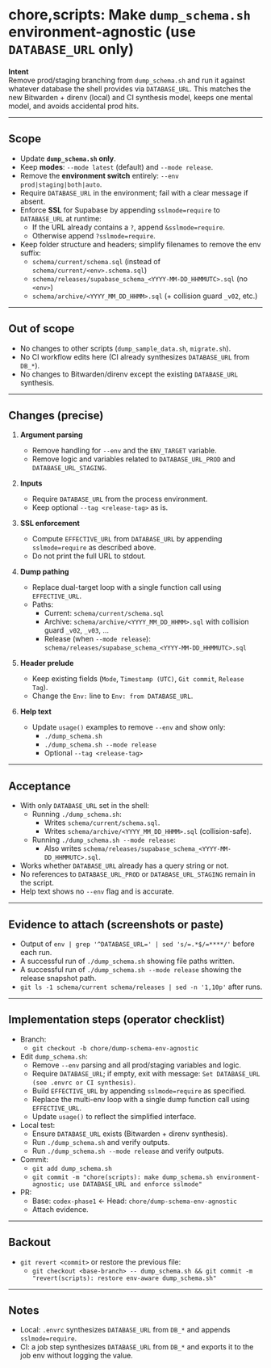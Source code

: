 <!--
title: chore,scripts: Make dump_schema.sh environment-agnostic (use DATABASE_URL only)
labels: ["chore","scripts","CI-phase:phase-1"]
assignees: []
uid: scripts-dump-schema-env-agnostic
parent_uid: ci-phase1-epic
type: Chore
status: Todo
priority: P2
area: ci
project: "main"
doc: ""
pr: ""
-->

# chore,scripts: Make `dump_schema.sh` environment-agnostic (use `DATABASE_URL` only)

**Intent**  
Remove prod/staging branching from `dump_schema.sh` and run it against whatever database the shell provides via `DATABASE_URL`. This matches the new Bitwarden + direnv (local) and CI synthesis model, keeps one mental model, and avoids accidental prod hits.

---

## Scope

- Update **`dump_schema.sh` only**.
- Keep **modes**: `--mode latest` (default) and `--mode release`.
- Remove the **environment switch** entirely: `--env prod|staging|both|auto`.
- Require `DATABASE_URL` in the environment; fail with a clear message if absent.
- Enforce **SSL** for Supabase by appending `sslmode=require` to `DATABASE_URL` at runtime:
  - If the URL already contains a `?`, append `&sslmode=require`.
  - Otherwise append `?sslmode=require`.
- Keep folder structure and headers; simplify filenames to remove the env suffix:
  - `schema/current/schema.sql` (instead of `schema/current/<env>.schema.sql`)
  - `schema/releases/supabase_schema_<YYYY-MM-DD_HHMMUTC>.sql` (no `<env>`)
  - `schema/archive/<YYYY_MM_DD_HHMM>.sql` (+ collision guard `_v02`, etc.)

---

## Out of scope

- No changes to other scripts (`dump_sample_data.sh`, `migrate.sh`).
- No CI workflow edits here (CI already synthesizes `DATABASE_URL` from `DB_*`).
- No changes to Bitwarden/direnv except the existing `DATABASE_URL` synthesis.

---

## Changes (precise)

1. **Argument parsing**

   - Remove handling for `--env` and the `ENV_TARGET` variable.
   - Remove logic and variables related to `DATABASE_URL_PROD` and `DATABASE_URL_STAGING`.

2. **Inputs**

   - Require `DATABASE_URL` from the process environment.
   - Keep optional `--tag <release-tag>` as is.

3. **SSL enforcement**

   - Compute `EFFECTIVE_URL` from `DATABASE_URL` by appending `sslmode=require` as described above.
   - Do not print the full URL to stdout.

4. **Dump pathing**

   - Replace dual-target loop with a single function call using `EFFECTIVE_URL`.
   - Paths:
     - Current: `schema/current/schema.sql`
     - Archive: `schema/archive/<YYYY_MM_DD_HHMM>.sql` with collision guard `_v02`, `_v03`, …
     - Release (when `--mode release`): `schema/releases/supabase_schema_<YYYY-MM-DD_HHMMUTC>.sql`

5. **Header prelude**

   - Keep existing fields (`Mode`, `Timestamp (UTC)`, `Git commit`, `Release Tag`).
   - Change the `Env:` line to `Env: from DATABASE_URL`.

6. **Help text**
   - Update `usage()` examples to remove `--env` and show only:
     - `./dump_schema.sh`
     - `./dump_schema.sh --mode release`
     - Optional `--tag <release-tag>`

---

## Acceptance

- With only `DATABASE_URL` set in the shell:
  - Running `./dump_schema.sh`:
    - Writes `schema/current/schema.sql`.
    - Writes `schema/archive/<YYYY_MM_DD_HHMM>.sql` (collision-safe).
  - Running `./dump_schema.sh --mode release`:
    - Also writes `schema/releases/supabase_schema_<YYYY-MM-DD_HHMMUTC>.sql`.
- Works whether `DATABASE_URL` already has a query string or not.
- No references to `DATABASE_URL_PROD` or `DATABASE_URL_STAGING` remain in the script.
- Help text shows no `--env` flag and is accurate.

---

## Evidence to attach (screenshots or paste)

- Output of `env | grep '^DATABASE_URL=' | sed 's/=.*$/=****/'` before each run.
- A successful run of `./dump_schema.sh` showing file paths written.
- A successful run of `./dump_schema.sh --mode release` showing the release snapshot path.
- `git ls -1 schema/current schema/releases | sed -n '1,10p'` after runs.

---

## Implementation steps (operator checklist)

- Branch:
  - `git checkout -b chore/dump-schema-env-agnostic`
- Edit `dump_schema.sh`:
  - Remove `--env` parsing and all prod/staging variables and logic.
  - Require `DATABASE_URL`; if empty, exit with message: `Set DATABASE_URL (see .envrc or CI synthesis)`.
  - Build `EFFECTIVE_URL` by appending `sslmode=require` as specified.
  - Replace the multi-env loop with a single dump function call using `EFFECTIVE_URL`.
  - Update `usage()` to reflect the simplified interface.
- Local test:
  - Ensure `DATABASE_URL` exists (Bitwarden + direnv synthesis).
  - Run `./dump_schema.sh` and verify outputs.
  - Run `./dump_schema.sh --mode release` and verify outputs.
- Commit:
  - `git add dump_schema.sh`
  - `git commit -m "chore(scripts): make dump_schema.sh environment-agnostic; use DATABASE_URL and enforce sslmode"`
- PR:
  - Base: `codex-phase1` ← Head: `chore/dump-schema-env-agnostic`
  - Attach evidence.

---

## Backout

- `git revert <commit>` or restore the previous file:
  - `git checkout <base-branch> -- dump_schema.sh && git commit -m "revert(scripts): restore env-aware dump_schema.sh"`

---

## Notes

- Local: `.envrc` synthesizes `DATABASE_URL` from `DB_*` and appends `sslmode=require`.
- CI: a job step synthesizes `DATABASE_URL` from `DB_*` and exports it to the job env without logging the value.
